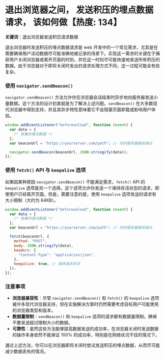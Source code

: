# 退出浏览器之间， 发送积压的埋点数据请求， 该如何做【热度: 134】

**关键词**：退出浏览器发送积压请求数据

退出浏览器时发送积压的埋点数据请求是 web 开发中的一个常见需求，尤其是在需要确保用户活动数据尽可能准确地被记录的场景下。实现这一需求的关键在于捕获用户关闭浏览器或离开页面的时刻，并在这一时刻尽可能快速地发送所有积压的数据。由于浏览器对于即将关闭时发出的请求处理方式不同，这一过程可能会有些复杂。

### 使用 `navigator.sendBeacon()`

`navigator.sendBeacon()` 方法允许你在浏览器会话结束时异步地向服务器发送小量数据。这个方法的设计初衷就是为了解决上述问题。`sendBeacon()` 在大多数现代浏览器中得到支持，并且其异步特性意味着它不会阻塞页面卸载或影响用户体验。

```javascript
window.addEventListener("beforeunload", function (event) {
  var data = {
    /* 收集的埋点数据 */
  };
  var beaconUrl = "https://yourserver.com/path"; // 你的服务器接收端点

  navigator.sendBeacon(beaconUrl, JSON.stringify(data));
});
```

### 使用 `fetch()` API 与 `keepalive` 选项

如果因某种原因 `navigator.sendBeacon()` 不能满足需求，`fetch()` API 的 `keepalive` 选项是另一个选择。这个选项允许你发送一个保持存活状态的请求，即使用户已经离开页面。但是，需要注意的是，使用 `keepalive` 选项发送的请求有大小限制（大约为 64KB）。

```javascript
window.addEventListener("beforeunload", function (event) {
  var data = {
    /* 收集的埋点数据 */
  };
  var beaconUrl = "https://yourserver.com/path"; // 你的服务器接收端点

  fetch(beaconUrl, {
    method: "POST",
    body: JSON.stringify(data),
    headers: {
      "Content-Type": "application/json",
    },
    keepalive: true, // 保持请求存活
  });
});
```

### 注意事项

- **浏览器兼容性**：尽管 `navigator.sendBeacon()` 和 `fetch()` 的 `keepalive` 选项被许多现代浏览器支持，但在实施解决方案时仍然需要考虑目标用户可能使用的浏览器类型和版本。
- **数据量限制**：`sendBeacon()` 和 `keepalive` 选项的请求都有数据量限制。确保不要发送超过限制大小的数据。
- **可靠性**：虽然这些方法能够提高数据发送的成功率，在浏览器关闭时发送数据的操作本身依然不能保证 100% 的成功率，特别是在网络状况不佳的情况下。

通过上述方法，你可以在浏览器即将关闭时尝试发送积压的埋点数据，从而尽可能减少数据丢失的情况。
